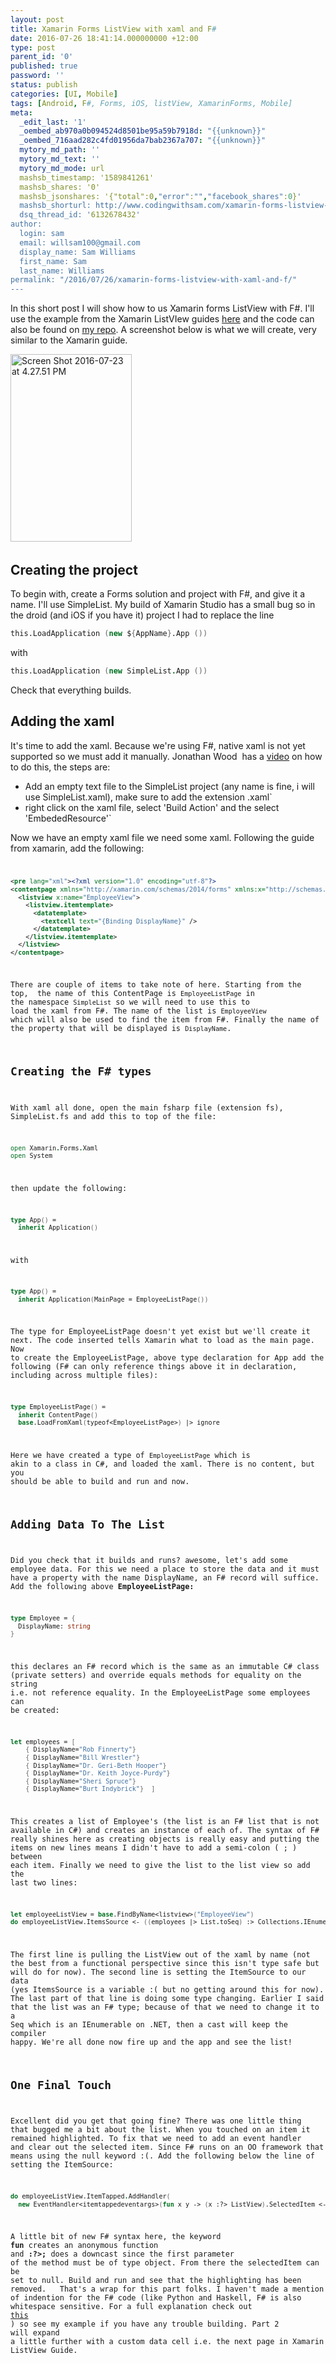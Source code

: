 ```yaml
---
layout: post
title: Xamarin Forms ListView with xaml and F#
date: 2016-07-26 18:41:14.000000000 +12:00
type: post
parent_id: '0'
published: true
password: ''
status: publish
categories: [UI, Mobile]
tags: [Android, F#, Forms, iOS, listView, XamarinForms, Mobile]
meta:
  _edit_last: '1'
  _oembed_ab970a0b094524d8501be95a59b7918d: "{{unknown}}"
  _oembed_716aad282c4fd01956da7bab2367a707: "{{unknown}}"
  mytory_md_path: ''
  mytory_md_text: ''
  mytory_md_mode: url
  mashsb_timestamp: '1589841261'
  mashsb_shares: '0'
  mashsb_jsonshares: '{"total":0,"error":"","facebook_shares":0}'
  mashsb_shorturl: http://www.codingwithsam.com/xamarin-forms-listview-with-xaml-and-f/
  dsq_thread_id: '6132678432'
author:
  login: sam
  email: willsam100@gmail.com
  display_name: Sam Williams
  first_name: Sam
  last_name: Williams
permalink: "/2016/07/26/xamarin-forms-listview-with-xaml-and-f/"
---
```

In this short post I will show how to us Xamarin forms ListView with F#. I'll use the example from the Xamarin ListVIew guides <a href="https://developer.xamarin.com/guides/xamarin-forms/user-interface/listview/data-and-databinding/">here</a> and the code can also be found on <a href="https://github.com/willsam100/SimpleList">my repo</a>. A screenshot below is what we will create, very similar to the Xamarin guide.

<img class="size-medium wp-image-31 aligncenter" src="{{ site.baseurl }}/assets/img/Screen-Shot-2016-07-23-at-4.27.51-PM-194x300.png" alt="Screen Shot 2016-07-23 at 4.27.51 PM" width="194" height="300" />
&nbsp;

## Creating the project
To begin with, create a Forms solution and project with F#, and give it a name. I'll use SimpleList. My build of Xamarin Studio has a small bug so in the droid (and iOS if you have it) project I had to replace the line
```fsharp
this.LoadApplication (new ${AppName}.App ())
```
with
```fsharp
this.LoadApplication (new SimpleList.App ())
```
Check that everything builds.
&nbsp;

## Adding the xaml
It's time to add the xaml. Because we're using F#, native xaml is not yet supported so we must add it manually. Jonathan Wood  has a <a href="http://www.wintellect.com/devcenter/jwood/using-xaml-f-xamarin-forms-screencast">video</a> on how to do this, the steps are:

- Add an empty text file to the SimpleList project (any name is fine, i will use SimpleList.xaml), make sure to add the extension .xaml`
- right click on the xaml file, select 'Build Action' and the select 'EmbededResource'`

Now we have an empty xaml file we need some xaml. Following the guide from xamarin, add the following:<code>

```xml
<pre lang="xml"><?xml version="1.0" encoding="utf-8"?>
<contentpage xmlns="http://xamarin.com/schemas/2014/forms" xmlns:x="http://schemas.microsoft.com/winfx/2006/xaml" xmlns:constants="clr-namespace:XamarinFormsSample;assembly=XamarinFormsXamlSample" x:class="XamarinFormsXamlSample.Views.EmployeeListPage" title="Employee List">
  <listview x:name="EmployeeView">
    <listview.itemtemplate>
      <datatemplate>
        <textcell text="{Binding DisplayName}" />
      </datatemplate>
    </listview.itemtemplate>
  </listview>
</contentpage>
```
There are couple of items to take note of here. Starting from the top,  the name of this ContentPage is ```EmployeeListPage``` in the namespace ```SimpleList``` so we will need to use this to load the xaml from F#. The name of the list is ```EmployeeView``` which will also be used to find the item from F#. Finally the name of the property that will be displayed is ```DisplayName```.
&nbsp;

## Creating the F# types
With xaml all done, open the main fsharp file (extension fs), SimpleList.fs and add this to top of the file:
```fsharp
open Xamarin.Forms.Xaml
open System
```
then update the following:
```fsharp
type App() =
  inherit Application()
  ```
with
```fsharp
type App() =
  inherit Application(MainPage = EmployeeListPage())
  ```
The type for EmployeeListPage doesn't yet exist but we'll create it next. The code inserted tells Xamarin what to load as the main page. Now to create the EmployeeListPage, above type declaration for App add the following (F# can only reference things above it in declaration, including across multiple files):
```fsharp
type EmployeeListPage() =
  inherit ContentPage()
  base.LoadFromXaml(typeof<EmployeeListPage>) |> ignore
```
Here we have created a type of ```EmployeeListPage``` which is akin to a class in C#, and loaded the xaml. There is no content, but you should be able to build and run and now.
&nbsp;

## Adding Data To The List
Did you check that it builds and runs? awesome, let's add some employee data. For this we need a place to store the data and it must have a property with the name DisplayName, an F# record will suffice. Add the following above **EmployeeListPage:**
```fsharp
type Employee = {
  DisplayName: string
}
```
this declares an F# record which is the same as an immutable C# class (private setters) and override equals methods for equality on the string i.e. not reference equality. In the EmployeeListPage some employees can be created:
```fsharp
let employees = [
    { DisplayName="Rob Finnerty"}
    { DisplayName="Bill Wrestler"}
    { DisplayName="Dr. Geri-Beth Hooper"}
    { DisplayName="Dr. Keith Joyce-Purdy"}
    { DisplayName="Sheri Spruce"}
    { DisplayName="Burt Indybrick"}  ]
```
This creates a list of Employee's (the list is an F# list that is not available in C#) and creates an instance of each of. The syntax of F# really shines here as creating objects is really easy and putting the items on new lines means I didn't have to add a semi-colon ( ; ) between each item. Finally we need to give the list to the list view so add the last two lines:

```fsharp
let employeeListView = base.FindByName<listview>("EmployeeView")
do employeeListView.ItemsSource <- ((employees |> List.toSeq) :> Collections.IEnumerable)
```
The first line is pulling the ListView out of the xaml by name (not the best from a functional perspective since this isn't type safe but will do for now). The second line is setting the ItemSource to our data (yes ItemsSource is a variable :( but no getting around this for now). The last part of that line is doing some type changing. Earlier I said that the list was an F# type; because of that we need to change it to a Seq which is an IEnumerable on .NET, then a cast will keep the compiler happy. We're all done now fire up and the app and see the list!
&nbsp;

## One Final Touch
Excellent did you get that going fine? There was one little thing that bugged me a bit about the list. When you touched on an item it remained highlighted. To fix that we need to add an event handler and clear out the selected item. Since F# runs on an OO framework that means using the null keyword :(.
Add the following below the line of setting the ItemSource:
```fsharp
do employeeListView.ItemTapped.AddHandler(
  new EventHandler<itemtappedeventargs>(fun x y -> (x :?> ListView).SelectedItem <- null ))
```
A little bit of new F# syntax here, the keyword <strong>fun </strong>creates an anonymous function and <strong>:?>; </strong>does a downcast since the first parameter of the method must be of type object. From there the selectedItem can be set to null. Build and run and see that the highlighting has been removed.
&nbsp;
That's a wrap for this part folks. I haven't made a mention of indention for the F# code (like Python and Haskell, F# is also whitespace sensitive. For a full explanation check out <a href="https://fsharpforfunandprofit.com/posts/fsharp-syntax/">this</a> ) so see my example if you have any trouble building. Part 2 will expand a little further with a custom data cell i.e. the next page in Xamarin ListView Guide.
